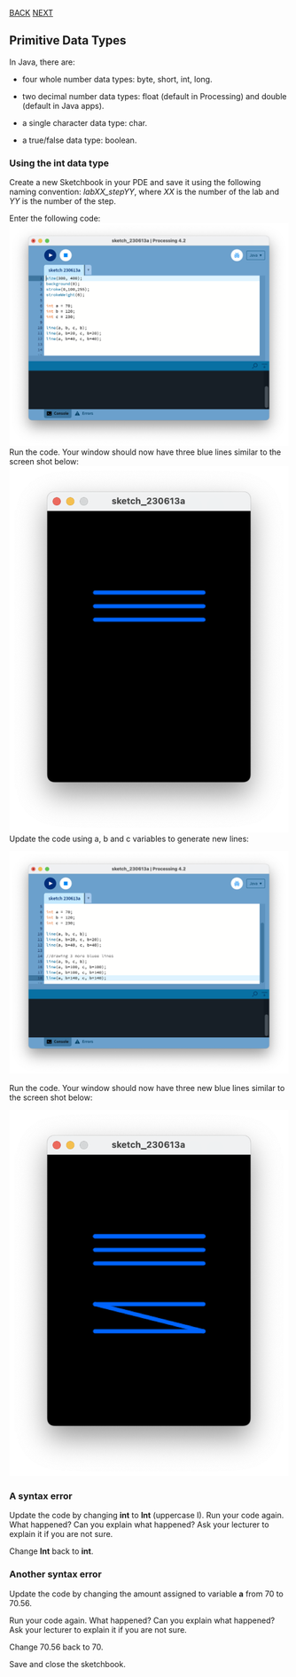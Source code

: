 [BACK](/topics/topic02/lab02/04.html) [NEXT](/topics/topic02/lab02/06.html)

## Primitive Data Types

In Java, there are:

- four whole number data types:  byte, short, int, long.

- two decimal number data types: float (default in Processing) and double (default in Java apps).

- a single character data type: char.

- a true/false data type: boolean.


### Using the **int** data type

Create a new Sketchbook in your PDE and save it using the following naming convention:  *labXX_stepYY*, where *XX* is the number of the lab and *YY* is the number of the step.

Enter the following code:
![Using int data type to set the coordinates of three lines](./img/07.png)
Run the code.  Your window should now have three blue lines similar to the screen shot below:
![Three blue lines](./img/08.png)Update the code using a, b and c variables to generate new lines:

![Using int data type to set the coordinates of more lines](./img/09.png)

Run the code.  Your window should now have three new blue lines similar to the screen shot below:

![Six blue lines](./img/10.png)


### A syntax error

Update the code by changing **int** to **Int** (uppercase I).  Run your code again.  What happened? Can you explain what happened?  Ask your lecturer to explain it if you are not sure. 

Change **Int** back to **int**.


### Another syntax error

Update the code by changing the amount assigned to variable **a** from 70 to 70.56.  

Run your code again.  What happened? Can you explain what happened?  Ask your lecturer to explain it if you are not sure. 

Change 70.56 back to 70.

Save and close the sketchbook.

